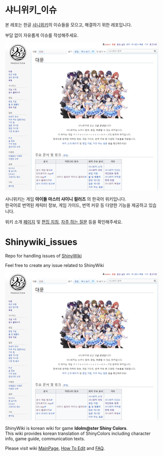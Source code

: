 # 샤니위키_이슈
본 레포는 한글 [샤니위키](http://shinycolors.info)의 이슈들을 모으고, 해결하기 위한 레포입니다.

부담 없이 자유롭게 이슈를 작성해주세요.

<img src="./src/0.1.0.PNG" width="500px" title="대문" alt="대문"/><br/>

샤니위키는 게임  **아이돌 마스터 샤이니 컬러즈** 의 한국어 위키입니다.   
한국어로 번역된 캐릭터 정보, 게임 가이드, 번역 커뮤 등 다양한 기능을 제공하고 있습니다.   

위키 소개 [페이지](http://shinycolors.info/Project:소개) 및 
[편집 지침](http://shinycolors.info/Help:편집_지침), 
[자주 하는 질문](http://shinycolors.info/자주_하는_질문) 등을 확인해주세요.

# Shinywiki_issues
Repo for handling issues of [ShinyWiki](http://shinycolors.info)

Feel free to create any issue related to ShinyWiki

<img src="./src/0.1.0.PNG" width="500px" title="Main Page" alt="Main Page"/><br/>

ShinyWiki is korean wiki for game **Idolm@ster Shiny Colors**.  
This wiki provides korean translation of ShinyColors including character info, game guide, communication texts.  

Please visit wiki [MainPage](http://shinycolors.info/Project:소개), 
[How To Edit](http://shinycolors.info/Help:편집_지침) and
[FAQ](http://shinycolors.info/자주_하는_질문). 
